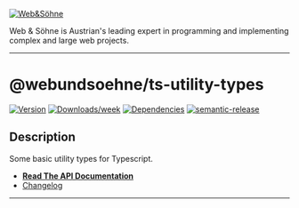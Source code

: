 [![Web&Söhne](https://webundsoehne.com/wp-content/uploads/2016/11/logo.png)](https://webundsoehne.com)

Web & Söhne is Austrian's leading expert in programming and implementing complex and large web projects.

---

# @webundsoehne/ts-utility-types

[![Version](https://img.shields.io/npm/v/@webundsoehne/ts-utility-types.svg)](https://npmjs.org/package/@webundsoehne/ts-utility-types) [![Downloads/week](https://img.shields.io/npm/dw/@webundsoehne/ts-utility-types.svg)](https://npmjs.org/package/@webundsoehne/ts-utility-types) [![Dependencies](https://img.shields.io/librariesio/release/npm/@webundsoehne/ts-utility-types)](https://npmjs.org/package/@webundsoehne/ts-utility-types) [![semantic-release](https://img.shields.io/badge/%20%20%F0%9F%93%A6%F0%9F%9A%80-semantic--release-e10079.svg)](https://github.com/semantic-release/semantic-release)

## Description

Some basic utility types for Typescript.

- **[Read The API Documentation](./docs/README.md)**
- [Changelog](./CHANGELOG.md)

<!-- toc -->



<!-- tocstop -->

---
